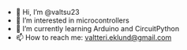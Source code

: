 - 👋 Hi, I’m @valtsu23
- 👀 I’m interested in microcontrollers
- 🌱 I’m currently learning Arduino and CircuitPython 
- 📫 How to reach me: valtteri.eklund@gmail.com

<!---
valtsu23/valtsu23 is a ✨ special ✨ repository because its `README.md` (this file) appears on your GitHub profile.
You can click the Preview link to take a look at your changes.
--->
